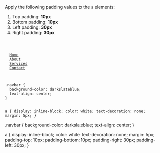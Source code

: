 Apply the following padding values to the `a` elements:

  1. Top padding: **10px**
  2. Bottom padding: **10px**
  3. Left padding: **30px**
  4. Right padding: **30px**

<codeblock language="css" type="exercise" testMode="fixedInput">
<code>
<panel language="html">
<div class="navbar">
  <a class="home" href="#">Home</a>
  <a class="about" href="#">About</a>
  <a class="services" href="#">Services</a>
  <a class="contact" href="#">Contact</a>
</div>
</panel>
<panel language="css">
.navbar {
  background-color: darkslateblue;
  text-align: center;
}

a {
  display: inline-block;
  color: white;
  text-decoration: none;
  margin: 5px;
}
</panel>
</code>

<solution>
.navbar {
  background-color: darkslateblue;
  text-align: center;
}

a {
  display: inline-block;
  color: white;
  text-decoration: none;
  margin: 5px;
  padding-top: 10px;
  padding-bottom: 10px;
  padding-right: 30px;
  padding-left: 30px;
}
</solution>
</codeblock>
